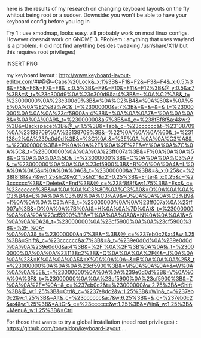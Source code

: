 here is the results of my research on changing keyboard layouts on the fly whitout being root or a sudoer.
Downside: you won't be able to have your keyboard config before you log in

Try 1 : use xmodmap, looks easy. zill probably work on most linux configs. However doesn4t work on GNOME 3.
PRoblem : anything that uses wayland is a problem. (I did not find anything besides tweaking /usr/share/X11/  but this requires root privileges)


INSERT PNG

my keyboard layout : http://www.keyboard-layout-editor.com/##@@=Caps%20Lock&_x:1%3B&=F1&=F2&=F3&=F4&_x:0.5%3B&=F5&=F6&=F7&=F8&_x:0.5%3B&=F9&=F10&=F11&=F12%3B&@_y:0.5&a:7%3B&=&_t=%23c300d9%0A%23c300d9&a:4%3B&=~%0A%C2%A8&_t=%23000000%0A%23c300d9%3B&=%0A%C2%B4&=%0A%60&=%0A%5E%0A%0A%E2%82%AC&_t=%23000000&a:7%3B&=&=&=&=&_t=%23000000%0A%0A%0A%23cf5900&a:4%3B&=%0A%0A%0A7&=%0A%0A%0A8&=%0A%0A%0A9&_t=%23000000&a:7%3B&=&_c=%238f8f8f&a:4&w:2%3B&=Backspace%3B&@_w:1.5%3B&=Tab&_c=%23cccccc&t=%23138709%0A%23138709%0A%23138709%3B&=%22%0A'%0A%0A%60&_t=%231138c2%0A%239e0d0d%3B&=%3C%0A,&=%3E%0A.%0A%0A%C3%A8&_t=%23000000%3B&=P%0A%0A%2F&%0A%2F%2F&=Y%0A%0A%7C%0A%5C&_t=%23000000%0A%0A%0A%23ff007a%3B&=F%0A%0A%0A%5B&=G%0A%0A%0A%5D&_t=%23000000%3B&=C%0A%0A%0A%C3%A7&_t=%23000000%0A%0A%0A%23cf5900%3B&=R%0A%0A%0A4&=L%0A%0A%0A5&=%0A%0A%0A6&_t=%23000000&a:7%3B&=&_x:0.25&c=%238f8f8f&a:4&w:1.25&h:2&w2:1.5&h2:1&x2:-0.25%3B&=Enter&_x:0.25&c=%23cccccc%3B&=Delete&=End%3B&@_c=%238f8f8f&w:1.75%3B&=Esc&_c=%23cccccc%3B&=A%0A%0A%C3%80%0A%C3%A0&=O%0A%0A%0A%C3%B4&=E%0A%0A%C3%89%0A%C3%A9&=U%0A%0A%0A%C3%B9&=I%0A%0A%0A%C3%AF&_t=%23000000%0A%0A%23ff007a%0A%23ff007a%3B&=D%0A%0A%7B%0A(&=H%0A%0A%7D%0A)&_t=%23000000%0A%0A%0A%23cf5900%3B&=T%0A%0A%0A0&=N%0A%0A%0A1&=S%0A%0A%0A2&_t=%23000000%0A%23cf5900%0A%0A%23cf5900%3B&=%2F_%0A-%0A%0A3&_t=%23000000&a:7%3B&=%3B&@_c=%237eb0c2&a:4&w:1.25%3B&=Shift&_c=%23cccccc&a:7%3B&=&_t=%239e0d0d%0A%239e0d0d%0A%0A%239e0d0d&a:4%3B&=%2F:%0A%2F%3B%0A%0A!&_t=%23000000%0A%0A%0A%231138c2%3B&=Q%0A%0A%0A%2F@&=J%0A%0A%0A%23&=K%0A%0A%0A$&=X%0A%0A%0A~&=B%0A%0A%0A%25&_t=%23000000%0A%0A%0A%23cf5900%3B&=M%0A%0A%0A*&=W%0A%0A%0A%5E&_t=%23000000%0A%0A%0A%239e0d0d%3B&=V%0A%0A%0A%3F&_t=%23000000%0A%0A%23cf5900%0A%23cf5900%3B&=Z%0A%0A%2F=%0A+&_c=%237eb0c2&t=%23000000&w:2.75%3B&=Shift%3B&@_w:1.25%3B&=Ctrl&_c=%237e8dc2&w:1.25%3B&=Win&_c=%237eb0c2&w:1.25%3B&=Alt&_c=%23cccccc&a:7&w:6.25%3B&=&_c=%237eb0c2&a:4&w:1.25%3B&=AltGr&_c=%23cccccc&w:1.25%3B&=Win&_w:1.25%3B&=Menu&_w:1.25%3B&=Ctrl

For those that wants to try a global installation (need root privileges) :
https://github.com/tonyaldon/keyboard-layout
...
